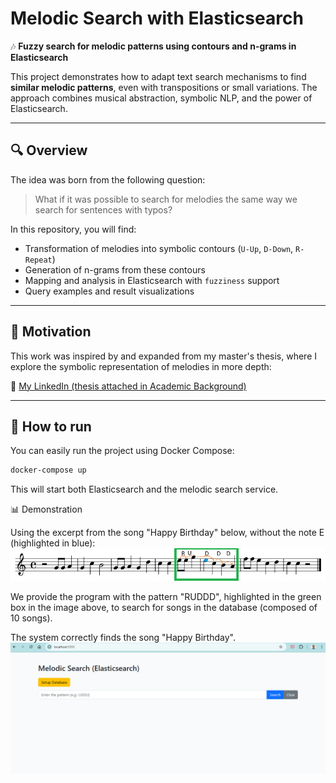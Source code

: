 # Melodic Search with Elasticsearch

🎶 **Fuzzy search for melodic patterns using contours and n-grams in Elasticsearch**

This project demonstrates how to adapt text search mechanisms to find **similar melodic patterns**, even with transpositions or small variations. The approach combines musical abstraction, symbolic NLP, and the power of Elasticsearch.

---

## 🔍 Overview

The idea was born from the following question:

> What if it was possible to search for melodies the same way we search for sentences with typos?

In this repository, you will find:
- Transformation of melodies into symbolic contours (`U-Up`, `D-Down`, `R-Repeat`)
- Generation of n-grams from these contours
- Mapping and analysis in Elasticsearch with `fuzziness` support
- Query examples and result visualizations

---

## 🧠 Motivation

This work was inspired by and expanded from my master's thesis, where I explore the symbolic representation of melodies in more depth:

🔗 [My LinkedIn (thesis attached in Academic Background)](https://www.linkedin.com/in/alexcaranha/)

---

## 🚀 How to run

You can easily run the project using Docker Compose:

```sh
docker-compose up
```

This will start both Elasticsearch and the melodic search service.

📊 Demonstration

Using the excerpt from the song "Happy Birthday" below, without the note E (highlighted in blue):
<img src="assets/happy_birthday_selection.png" alt="Demo">

We provide the program with the pattern "RUDDD", highlighted in the green box in the image above, to search for songs in the database (composed of 10 songs).

The system correctly finds the song "Happy Birthday".
<img src="assets/demonstration.gif" alt="Demo">